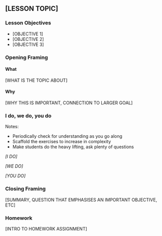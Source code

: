 ## [LESSON TOPIC]

### Lesson Objectives

* [OBJECTIVE 1]
* [OBJECTIVE 2]
* [OBJECTIVE 3]

### Opening Framing
#### What
[WHAT IS THE TOPIC ABOUT]

#### Why
[WHY THIS IS IMPORTANT, CONNECTION TO LARGER GOAL]

### I do, we do, you do
Notes: 
* Periodically check for understanding as you go along
* Scaffold the exercises to increase in complexity
* Make students do the heavy lifting, ask plenty of questions

*[I DO]*

*[WE DO]*

*[YOU DO]*

### Closing Framing
[SUMMARY, QUESTION THAT EMPHASISES AN IMPORTANT OBJECTIVE, ETC]

### Homework
[INTRO TO HOMEWORK ASSIGNMENT]
